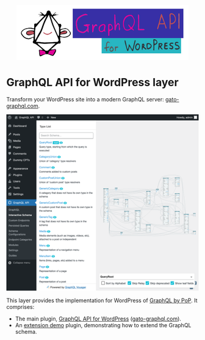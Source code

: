 <p align="center"><img src="plugins/gato-graphql-for-wp/assets/img/gato-graphql-logo-with-name.jpg" width="450" /></p>

# GraphQL API for WordPress layer

Transform your WordPress site into a modern GraphQL server: [gato-graphql.com](https://gato-graphql.com).

![The interactive schema visualizer](plugins/gato-graphql-for-wp/docs/images/interactive-schema.png)

This layer provides the implementation for WordPress of [GraphQL by PoP](https://graphql-by-pop.com/). It comprises:

- The main plugin, [GraphQL API for WordPress](plugins/gato-graphql-for-wp) ([gato-graphql.com](https://gato-graphql.com)).
- An [extension demo](layers/GatoGraphQLForWP/plugins/extension-demo) plugin, demonstrating how to extend the GraphQL schema.
